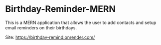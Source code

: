 # Birthday-Reminder-MERN
This is a MERN application that allows the user to add contacts and setup email reminders on  their birthdays.

Site: https://birthday-remind.onrender.com/
